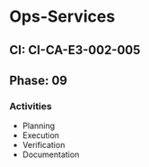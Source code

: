 # Ops-Services

## CI: CI-CA-E3-002-005
## Phase: 09

### Activities
- Planning
- Execution
- Verification
- Documentation
